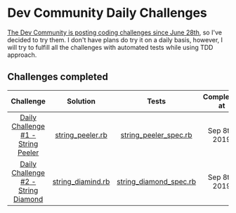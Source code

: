 # Dev Community Daily Challenges

[The Dev Community is posting coding challenges since June 28th](https://dev.to/thepracticaldev/daily-challenge-1-string-peeler-4nep), so I've decided to try them. I don't have plans do try it on a daily basis, however, I will try to fulfill all the challenges with automated tests while using TDD approach.

## Challenges completed

| Challenge | Solution | Tests | Completed at  |
|:-----:|:--------:|:-----:|:-------------:|
| [Daily Challenge #1 - String Peeler](https://dev.to/thepracticaldev/daily-challenge-1-string-peeler-4nep) | [string_peeler.rb](https://github.com/jalerson/dev-community-daily-challenges/blob/master/challenges/day1/string_peeler.rb) | [string_peeler_spec.rb](https://github.com/jalerson/dev-community-daily-challenges/blob/master/spec/challenges/day1/string_peeler_spec.rb) | Sep 8th, 2019 |
| [Daily Challenge #2 - String Diamond](https://dev.to/thepracticaldev/daily-challenge-2-string-diamond-21n2) | [string_diamind.rb](https://github.com/jalerson/dev-community-daily-challenges/blob/master/challenges/day2/string_diamond.rb) | [string_diamond_spec.rb](https://github.com/jalerson/dev-community-daily-challenges/blob/master/spec/challenges/day2/string_diamond_spec.rb) | Sep 8th, 2019 |
